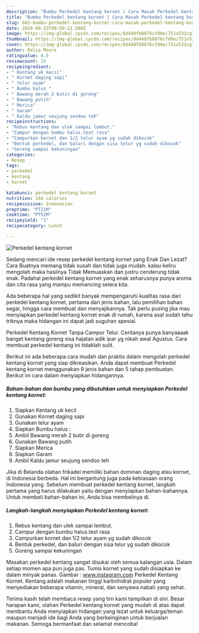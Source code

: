 ```yaml
---
description: "Bumbu Perkedel kentang kornet | Cara Masak Perkedel kentang kornet Yang Paling Enak"
title: "Bumbu Perkedel kentang kornet | Cara Masak Perkedel kentang kornet Yang Paling Enak"
slug: 681-bumbu-perkedel-kentang-kornet-cara-masak-perkedel-kentang-kornet-yang-paling-enak
date: 2020-09-23T00:50:22.580Z
image: https://img-global.cpcdn.com/recipes/8d440fb8876cfd0e/751x532cq70/perkedel-kentang-kornet-foto-resep-utama.jpg
thumbnail: https://img-global.cpcdn.com/recipes/8d440fb8876cfd0e/751x532cq70/perkedel-kentang-kornet-foto-resep-utama.jpg
cover: https://img-global.cpcdn.com/recipes/8d440fb8876cfd0e/751x532cq70/perkedel-kentang-kornet-foto-resep-utama.jpg
author: Delia Moore
ratingvalue: 4.5
reviewcount: 15
recipeingredient:
- " Kentang uk kecil"
- " Kornet daging sapi"
- " telur ayam"
- " Bumbu halus "
- " Bawang merah 2 butir di goreng"
- " Bawang putih"
- " Merica"
- " Garam"
- " Kaldu jamur seujung sendoo teh"
recipeinstructions:
- "Rebus kentang dan ulek sampai lembut."
- "Campur dengan bumbu halus.test rasa"
- "Campurkan kornet dan 1/2 telur ayam yg sudah dikocok"
- "Bentuk perkedel, dan baluri dengan sisa telur yg sudah dikocok"
- "Goreng sampai kekuningan"
categories:
- Resep
tags:
- perkedel
- kentang
- kornet

katakunci: perkedel kentang kornet 
nutrition: 164 calories
recipecuisine: Indonesian
preptime: "PT21M"
cooktime: "PT52M"
recipeyield: "1"
recipecategory: Lunch

---
```



![Perkedel kentang kornet](https://img-global.cpcdn.com/recipes/8d440fb8876cfd0e/751x532cq70/perkedel-kentang-kornet-foto-resep-utama.jpg)

Sedang mencari ide resep perkedel kentang kornet yang Enak Dan Lezat? Cara Buatnya memang tidak susah dan tidak juga mudah. kalau keliru mengolah maka hasilnya Tidak Memuaskan dan justru cenderung tidak enak. Padahal perkedel kentang kornet yang enak seharusnya punya aroma dan cita rasa yang mampu memancing selera kita.

Ada beberapa hal yang sedikit banyak mempengaruhi kualitas rasa dari perkedel kentang kornet, pertama dari jenis bahan, lalu pemilihan bahan segar, hingga cara membuat dan menyajikannya. Tak perlu pusing jika mau menyiapkan perkedel kentang kornet enak di rumah, karena asal sudah tahu triknya maka hidangan ini dapat jadi suguhan spesial.

Perkedel Kentang Kornet Tanpa Campur Telur. Ceritanya punya banyaaaak banget kentang goreng sisa hajatan adik ipar yg nikah awal Agustus. Cara membuat perkedel kentang ini tidaklah sulit.


Berikut ini ada beberapa cara mudah dan praktis dalam mengolah perkedel kentang kornet yang siap dikreasikan. Anda dapat membuat Perkedel kentang kornet menggunakan 9 jenis bahan dan 5 tahap pembuatan. Berikut ini cara dalam menyiapkan hidangannya.

<!--inarticleads1-->

##### Bahan-bahan dan bumbu yang dibutuhkan untuk menyiapkan Perkedel kentang kornet:

1. Siapkan  Kentang uk kecil
1. Gunakan  Kornet daging sapi
1. Gunakan  telur ayam
1. Siapkan  Bumbu halus :
1. Ambil  Bawang merah 2 butir di goreng
1. Gunakan  Bawang putih
1. Siapkan  Merica
1. Siapkan  Garam
1. Ambil  Kaldu jamur seujung sendoo teh


Jika di Belanda olahan frikadel memiliki bahan dominan daging atau kornet, di Indonesia berbeda. Hal ini bergantung juga pada kebiasaan orang Indonesia yang. Sebelum membuat perkedel kentang kornet, langkah pertama yang harus dilakukan yaitu dengan menyiapkan bahan-bahannya. Untuk membeli bahan-bahan ini, Anda bisa membelinya di. 

<!--inarticleads2-->

##### Langkah-langkah menyiapkan Perkedel kentang kornet:

1. Rebus kentang dan ulek sampai lembut.
1. Campur dengan bumbu halus.test rasa
1. Campurkan kornet dan 1/2 telur ayam yg sudah dikocok
1. Bentuk perkedel, dan baluri dengan sisa telur yg sudah dikocok
1. Goreng sampai kekuningan


Masakan perkedel kentang sangat disukai oleh semua kalangan usia. Dalam setiap momen apa pun juga pas. Tumis kornet yang sudah disiapkan ke dalam minyak panas. Gambar : www.instagram.com Perkedel Kentang Kornet. Kentang adalah makanan tinggi karbohidrat populer yang menyediakan beberapa vitamin, mineral, dan senyawa nabati yang sehat. 

Terima kasih telah membaca resep yang tim kami tampilkan di sini. Besar harapan kami, olahan Perkedel kentang kornet yang mudah di atas dapat membantu Anda menyiapkan hidangan yang lezat untuk keluarga/teman maupun menjadi ide bagi Anda yang berkeinginan untuk berjualan makanan. Semoga bermanfaat dan selamat mencoba!
